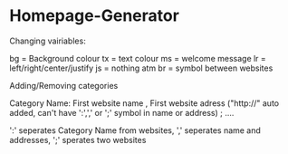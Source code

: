 # Homepage-Generator

Changing vairiables:

bg = Background colour
tx = text colour
ms = welcome message
lr = left/right/center/justify
js = nothing atm
br = symbol between websites

Adding/Removing categories

Category Name: First website name , First website adress ("http://" auto added, can't have ':',',' or ';' symbol in name or address) ; ....

':' seperates Category Name from websites, ',' seperates name and addresses, ';' sperates two websites
